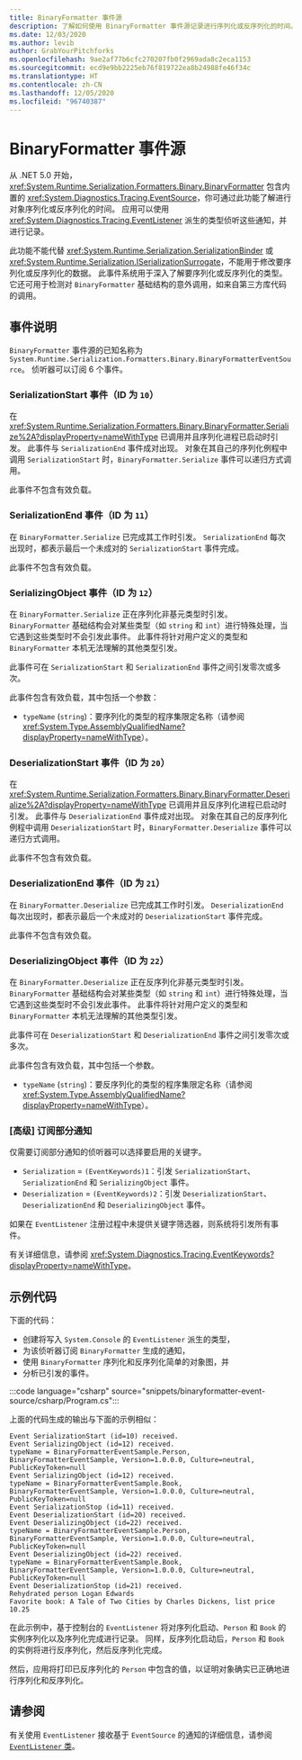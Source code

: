 ```yaml
---
title: BinaryFormatter 事件源
description: 了解如何使用 BinaryFormatter 事件源记录进行序列化或反序列化的时间。
ms.date: 12/03/2020
ms.author: levib
author: GrabYourPitchforks
ms.openlocfilehash: 9ae2af77b6cfc270207fb0f2969ada8c2eca1153
ms.sourcegitcommit: ecd9e9bb2225eb76f819722ea8b24988fe46f34c
ms.translationtype: HT
ms.contentlocale: zh-CN
ms.lasthandoff: 12/05/2020
ms.locfileid: "96740387"
---
```

# <a name="binaryformatter-event-source"></a>BinaryFormatter 事件源

从 .NET 5.0 开始，<xref:System.Runtime.Serialization.Formatters.Binary.BinaryFormatter> 包含内置的 <xref:System.Diagnostics.Tracing.EventSource>，你可通过此功能了解进行对象序列化或反序列化的时间。 应用可以使用 <xref:System.Diagnostics.Tracing.EventListener> 派生的类型侦听这些通知，并进行记录。

此功能不能代替 <xref:System.Runtime.Serialization.SerializationBinder> 或 <xref:System.Runtime.Serialization.ISerializationSurrogate>，不能用于修改要序列化或反序列化的数据。 此事件系统用于深入了解要序列化或反序列化的类型。 它还可用于检测对 `BinaryFormatter` 基础结构的意外调用，如来自第三方库代码的调用。

## <a name="description-of-events"></a>事件说明

`BinaryFormatter` 事件源的已知名称为 `System.Runtime.Serialization.Formatters.Binary.BinaryFormatterEventSource`。 侦听器可以订阅 6 个事件。

### <a name="serializationstart-event-id--10"></a>SerializationStart 事件（ID 为 `10`）

在 <xref:System.Runtime.Serialization.Formatters.Binary.BinaryFormatter.Serialize%2A?displayProperty=nameWithType> 已调用并且序列化进程已启动时引发。 此事件与 `SerializationEnd` 事件成对出现。 对象在其自己的序列化例程中调用 `SerializationStart` 时，`BinaryFormatter.Serialize` 事件可以递归方式调用。

此事件不包含有效负载。

### <a name="serializationend-event-id--11"></a>SerializationEnd 事件（ID 为 `11`）

在 `BinaryFormatter.Serialize` 已完成其工作时引发。 `SerializationEnd` 每次出现时，都表示最后一个未成对的 `SerializationStart` 事件完成。

此事件不包含有效负载。

### <a name="serializingobject-event-id--12"></a>SerializingObject 事件（ID 为 `12`）

在 `BinaryFormatter.Serialize` 正在序列化非基元类型时引发。 `BinaryFormatter` 基础结构会对某些类型（如 `string` 和 `int`）进行特殊处理，当它遇到这些类型时不会引发此事件。 此事件将针对用户定义的类型和 `BinaryFormatter` 本机无法理解的其他类型引发。

此事件可在 `SerializationStart` 和 `SerializationEnd` 事件之间引发零次或多次。

此事件包含有效负载，其中包括一个参数：

* `typeName` (`string`)：要序列化的类型的程序集限定名称（请参阅 <xref:System.Type.AssemblyQualifiedName?displayProperty=nameWithType>）。

### <a name="deserializationstart-event-id--20"></a>DeserializationStart 事件（ID 为 `20`）

在 <xref:System.Runtime.Serialization.Formatters.Binary.BinaryFormatter.Deserialize%2A?displayProperty=nameWithType> 已调用并且反序列化进程已启动时引发。 此事件与 `DeserializationEnd` 事件成对出现。 对象在其自己的反序列化例程中调用 `DeserializationStart` 时，`BinaryFormatter.Deserialize` 事件可以递归方式调用。

此事件不包含有效负载。

### <a name="deserializationend-event-id--21"></a>DeserializationEnd 事件（ID 为 `21`）

在 `BinaryFormatter.Deserialize` 已完成其工作时引发。 `DeserializationEnd` 每次出现时，都表示最后一个未成对的 `DeserializationStart` 事件完成。

此事件不包含有效负载。

### <a name="deserializingobject-event-id--22"></a>DeserializingObject 事件（ID 为 `22`）

在 `BinaryFormatter.Deserialize` 正在反序列化非基元类型时引发。 `BinaryFormatter` 基础结构会对某些类型（如 `string` 和 `int`）进行特殊处理，当它遇到这些类型时不会引发此事件。 此事件将针对用户定义的类型和 `BinaryFormatter` 本机无法理解的其他类型引发。

此事件可在 `DeserializationStart` 和 `DeserializationEnd` 事件之间引发零次或多次。

此事件包含有效负载，其中包括一个参数。

* `typeName` (`string`)：要反序列化的类型的程序集限定名称（请参阅 <xref:System.Type.AssemblyQualifiedName?displayProperty=nameWithType>）。

### <a name="advanced-subscribing-to-a-subset-of-notifications"></a>\[高级\] 订阅部分通知

仅需要订阅部分通知的侦听器可以选择要启用的关键字。

* `Serialization` = `(EventKeywords)1`：引发 `SerializationStart`、`SerializationEnd` 和 `SerializingObject` 事件。
* `Deserialization` = `(EventKeywords)2`：引发 `DeserializationStart`、`DeserializationEnd` 和 `DeserializingObject` 事件。

如果在 `EventListener` 注册过程中未提供关键字筛选器，则系统将引发所有事件。

有关详细信息，请参阅 <xref:System.Diagnostics.Tracing.EventKeywords?displayProperty=nameWithType>。

## <a name="sample-code"></a>示例代码

下面的代码：

- 创建将写入 `System.Console` 的 `EventListener` 派生的类型，
- 为该侦听器订阅 `BinaryFormatter` 生成的通知，
- 使用 `BinaryFormatter` 序列化和反序列化简单的对象图，并
- 分析已引发的事件。

:::code language="csharp" source="snippets/binaryformatter-event-source/csharp/Program.cs":::

上面的代码生成的输出与下面的示例相似：

```output
Event SerializationStart (id=10) received.
Event SerializingObject (id=12) received.
typeName = BinaryFormatterEventSample.Person, BinaryFormatterEventSample, Version=1.0.0.0, Culture=neutral, PublicKeyToken=null
Event SerializingObject (id=12) received.
typeName = BinaryFormatterEventSample.Book, BinaryFormatterEventSample, Version=1.0.0.0, Culture=neutral, PublicKeyToken=null
Event SerializationStop (id=11) received.
Event DeserializationStart (id=20) received.
Event DeserializingObject (id=22) received.
typeName = BinaryFormatterEventSample.Person, BinaryFormatterEventSample, Version=1.0.0.0, Culture=neutral, PublicKeyToken=null
Event DeserializingObject (id=22) received.
typeName = BinaryFormatterEventSample.Book, BinaryFormatterEventSample, Version=1.0.0.0, Culture=neutral, PublicKeyToken=null
Event DeserializationStop (id=21) received.
Rehydrated person Logan Edwards
Favorite book: A Tale of Two Cities by Charles Dickens, list price 10.25
```

在此示例中，基于控制台的 `EventListener` 将对序列化启动、`Person` 和 `Book` 的实例序列化以及序列化完成进行记录。 同样，反序列化启动后，`Person` 和 `Book` 的实例将进行反序列化，然后反序列化完成。

然后，应用将打印已反序列化的 `Person` 中包含的值，以证明对象确实已正确地进行序列化和反序列化。

## <a name="see-also"></a>请参阅

有关使用 `EventListener` 接收基于 `EventSource` 的通知的详细信息，请参阅 [`EventListener` 类](xref:System.Diagnostics.Tracing.EventListener)。
